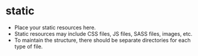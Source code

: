 static
==============

- Place your static resources here.
- Static resources may include CSS files, JS files, SASS files, images, etc.
- To maintain the structure, there should be separate directories for each type of file.